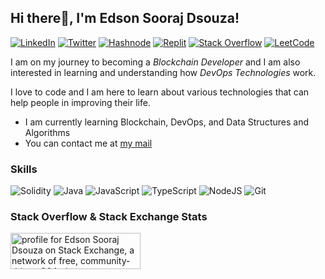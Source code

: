 ## Hi there👋, I'm Edson Sooraj Dsouza!

[![LinkedIn](https://img.shields.io/badge/linkedin-%230077B5.svg?style=for-the-badge&logo=linkedin&logoColor=white)](https://www.linkedin.com/in/edson-sooraj-dsouza-7b110a241/)
[![Twitter](https://img.shields.io/badge/Twitter-%231DA1F2.svg?style=for-the-badge&logo=Twitter&logoColor=white)](https://twitter.com/edsondsouza)
[![Hashnode](https://img.shields.io/badge/Hashnode-2962FF?style=for-the-badge&logo=hashnode&logoColor=white)](https://hashnode.com/@edsondsouza)
[![Replit](https://img.shields.io/badge/Replit-DD1200?style=for-the-badge&logo=Replit&logoColor=white)](https://replit.com/@edson-dsouza)
[![Stack Overflow](https://img.shields.io/badge/-Stackoverflow-FE7A16?style=for-the-badge&logo=stack-overflow&logoColor=white)](https://stackoverflow.com/users/18517557/edson-sooraj-dsouza)
[![LeetCode](https://img.shields.io/badge/LeetCode-000000?style=for-the-badge&logo=LeetCode&logoColor=#d16c06)](https://leetcode.com/edsodz/)

I am on my journey to becoming a *Blockchain Developer* and I am also interested in learning and understanding how *DevOps Technologies* work.

I love to code and I am here to learn about various technologies that can help people in improving their life.

- I am currently learning Blockchain, DevOps, and Data Structures and Algorithms
- You can contact me at [my mail](mailto:edsonsouzadev@outlook.com)

### Skills
![Solidity](https://img.shields.io/badge/Solidity-%23363636.svg?style=for-the-badge&logo=solidity&logoColor=white)
![Java](https://img.shields.io/badge/java-%23ED8B00.svg?style=for-the-badge&logo=java&logoColor=white)
![JavaScript](https://img.shields.io/badge/javascript-%23323330.svg?style=for-the-badge&logo=javascript&logoColor=%23F7DF1E)
![TypeScript](https://img.shields.io/badge/typescript-%23007ACC.svg?style=for-the-badge&logo=typescript&logoColor=white)
![NodeJS](https://img.shields.io/badge/node.js-6DA55F?style=for-the-badge&logo=node.js&logoColor=white)
![Git](https://img.shields.io/badge/git-%23F05033.svg?style=for-the-badge&logo=git&logoColor=white)

### Stack Overflow & Stack Exchange Stats

<a href="https://meta.stackexchange.com/users/1331166/edson-sooraj-dsouza"><img src="https://meta.stackexchange.com/users/flair/1331166.png" width="208" height="58" alt="profile for Edson Sooraj Dsouza on Stack Exchange, a network of free, community-driven Q&amp;A sites" title="profile for Edson Sooraj Dsouza on Stack Exchange, a network of free, community-driven Q&amp;A sites" /></a>
